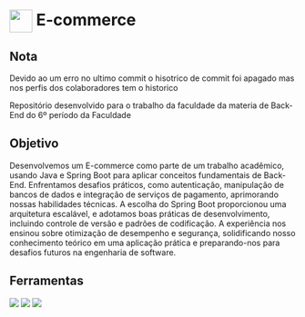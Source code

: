<h1>
     <img align="center" width="40px" src="https://encrypted-tbn0.gstatic.com/images?q=tbn:ANd9GcRqjZJnlZyFaNualQrY_9KJnEhgLAaH3v5TlhdauD81pw&s">
    <span> E-commerce </span>
</h1>

## Nota
Devido ao um erro no ultimo commit o hisotrico de commit foi apagado mas nos perfis dos colaboradores tem o historico





Repositório desenvolvido para o trabalho da faculdade da materia de Back-End do 6º período da Faculdade

## Objetivo
Desenvolvemos um E-commerce como parte de um trabalho acadêmico, usando Java e Spring Boot para aplicar conceitos fundamentais de Back-End. Enfrentamos desafios práticos, como autenticação, manipulação de bancos de dados e integração de serviços de pagamento, aprimorando nossas habilidades técnicas. A escolha do Spring Boot proporcionou uma arquitetura escalável, e adotamos boas práticas de desenvolvimento, incluindo controle de versão e padrões de codificação. A experiência nos ensinou sobre otimização de desempenho e segurança, solidificando nosso conhecimento teórico em uma aplicação prática e preparando-nos para desafios futuros na engenharia de software.


## Ferramentas

<div> 
       <img src="https://img.shields.io/badge/MySQL-005C84?style=for-the-badge&logo=mysql&logoColor=white" target="_blank">
       <img src="https://img.shields.io/badge/Spring-6DB33F?style=for-the-badge&logo=spring&logoColor=white" target="_blank">
       <img src="https://img.shields.io/badge/Java-ED8B00?style=for-the-badge&logo=openjava&logoColor=white" target="_blank">
</div>
